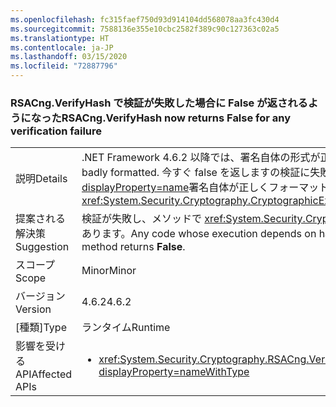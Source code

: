 ```yaml
---
ms.openlocfilehash: fc315faef750d93d914104dd568078aa3fc430d4
ms.sourcegitcommit: 7588136e355e10cbc2582f389c90c127363c02a5
ms.translationtype: HT
ms.contentlocale: ja-JP
ms.lasthandoff: 03/15/2020
ms.locfileid: "72887796"
---
```

### <a name="rsacngverifyhash-now-returns-false-for-any-verification-failure"></a><span data-ttu-id="743c1-101">RSACng.VerifyHash で検証が失敗した場合に False が返されるようになった</span><span class="sxs-lookup"><span data-stu-id="743c1-101">RSACng.VerifyHash now returns False for any verification failure</span></span>

|   |   |
|---|---|
|<span data-ttu-id="743c1-102">説明</span><span class="sxs-lookup"><span data-stu-id="743c1-102">Details</span></span>|<span data-ttu-id="743c1-103">.NET Framework 4.6.2 以降では、署名自体の形式が正しくない場合、このメソッドでは **False** が返されます。</span><span class="sxs-lookup"><span data-stu-id="743c1-103">Starting with the .NET Framework 4.6.2, this method returns **False** if the signature itself is badly formatted.</span></span> <span data-ttu-id="743c1-104">今すぐ false を返しますの検証に失敗しました。 .NET Framework 4.6 および 4.6.1 では、メソッドによってスローされる、<xref:System.Security.Cryptography.CryptographicException?displayProperty=name>署名自体が正しくフォーマットされている場合。</span><span class="sxs-lookup"><span data-stu-id="743c1-104">It now returns false for any verification failure.In the .NET Framework 4.6 and 4.6.1, the method throws a <xref:System.Security.Cryptography.CryptographicException?displayProperty=name> if the signature itself is badly formatted.</span></span>|
|<span data-ttu-id="743c1-105">提案される解決策</span><span class="sxs-lookup"><span data-stu-id="743c1-105">Suggestion</span></span>|<span data-ttu-id="743c1-106">検証が失敗し、メソッドで <xref:System.Security.Cryptography.CryptographicException?displayProperty=name>False**が返される場合は、代わりにその実行が** の処理に依存するコードが実行される必要があります。</span><span class="sxs-lookup"><span data-stu-id="743c1-106">Any code whose execution depends on handling the <xref:System.Security.Cryptography.CryptographicException?displayProperty=name> should instead execute if validation fails and the method returns **False**.</span></span>|
|<span data-ttu-id="743c1-107">スコープ</span><span class="sxs-lookup"><span data-stu-id="743c1-107">Scope</span></span>|<span data-ttu-id="743c1-108">Minor</span><span class="sxs-lookup"><span data-stu-id="743c1-108">Minor</span></span>|
|<span data-ttu-id="743c1-109">バージョン</span><span class="sxs-lookup"><span data-stu-id="743c1-109">Version</span></span>|<span data-ttu-id="743c1-110">4.6.2</span><span class="sxs-lookup"><span data-stu-id="743c1-110">4.6.2</span></span>|
|<span data-ttu-id="743c1-111">[種類]</span><span class="sxs-lookup"><span data-stu-id="743c1-111">Type</span></span>|<span data-ttu-id="743c1-112">ランタイム</span><span class="sxs-lookup"><span data-stu-id="743c1-112">Runtime</span></span>|
|<span data-ttu-id="743c1-113">影響を受ける API</span><span class="sxs-lookup"><span data-stu-id="743c1-113">Affected APIs</span></span>|<ul><li><xref:System.Security.Cryptography.RSACng.VerifyHash(System.Byte[],System.Byte[],System.Security.Cryptography.HashAlgorithmName,System.Security.Cryptography.RSASignaturePadding)?displayProperty=nameWithType></li></ul>|
